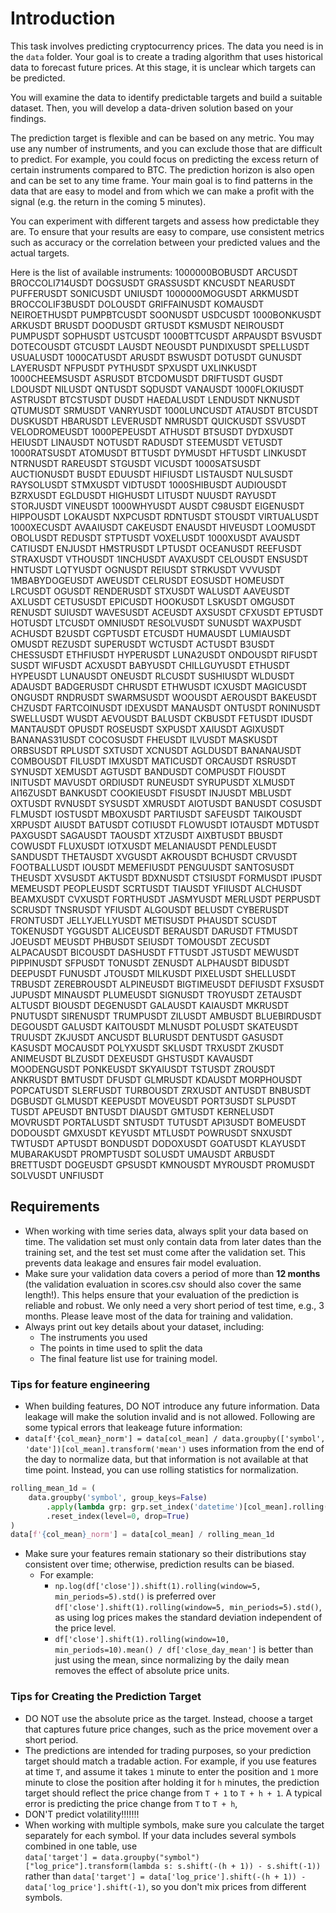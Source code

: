 
# Introduction

This task involves predicting cryptocurrency prices. The data you need is in the `data` folder. Your goal is to create a trading algorithm that uses historical data to forecast future prices. At this stage, it is unclear which targets can be predicted.

You will examine the data to identify predictable targets and build a suitable dataset. Then, you will develop a data-driven solution based on your findings.

The prediction target is flexible and can be based on any metric. You may use any number of instruments, and you can exclude those that are difficult to predict. For example, you could focus on predicting the excess return of certain instruments compared to BTC. The prediction horizon is also open and can be set to any time frame. Your main goal is to find patterns in the data that are easy to model and from which we can make a profit with the signal (e.g. the return in the coming 5 minutes).

You can experiment with different targets and assess how predictable they are. To ensure that your results are easy to compare, use consistent metrics such as accuracy or the correlation between your predicted values and the actual targets.

Here is the list of available instruments:
1000000BOBUSDT ARCUSDT BROCCOLI714USDT DOGSUSDT GRASSUSDT KNCUSDT NEARUSDT PUFFERUSDT SONICUSDT UNIUSDT 1000000MOGUSDT ARKMUSDT BROCCOLIF3BUSDT DOLOUSDT GRIFFAINUSDT KOMAUSDT NEIROETHUSDT PUMPBTCUSDT SOONUSDT USDCUSDT 1000BONKUSDT ARKUSDT BRUSDT DOODUSDT GRTUSDT KSMUSDT NEIROUSDT PUMPUSDT SOPHUSDT USTCUSDT 1000BTTCUSDT ARPAUSDT BSVUSDT DOTECOUSDT GTCUSDT LAUSDT NEOUSDT PUNDIXUSDT SPELLUSDT USUALUSDT 1000CATUSDT ARUSDT BSWUSDT DOTUSDT GUNUSDT LAYERUSDT NFPUSDT PYTHUSDT SPXUSDT UXLINKUSDT 1000CHEEMSUSDT ASRUSDT BTCDOMUSDT DRIFTUSDT GUSDT LDOUSDT NILUSDT QNTUSDT SQDUSDT VANAUSDT 1000FLOKIUSDT ASTRUSDT BTCSTUSDT DUSDT HAEDALUSDT LENDUSDT NKNUSDT QTUMUSDT SRMUSDT VANRYUSDT 1000LUNCUSDT ATAUSDT BTCUSDT DUSKUSDT HBARUSDT LEVERUSDT NMRUSDT QUICKUSDT SSVUSDT VELODROMEUSDT 1000PEPEUSDT ATHUSDT BTSUSDT DYDXUSDT HEIUSDT LINAUSDT NOTUSDT RADUSDT STEEMUSDT VETUSDT 1000RATSUSDT ATOMUSDT BTTUSDT DYMUSDT HFTUSDT LINKUSDT NTRNUSDT RAREUSDT STGUSDT VICUSDT 1000SATSUSDT AUCTIONUSDT BUSDT EDUUSDT HIFIUSDT LISTAUSDT NULSUSDT RAYSOLUSDT STMXUSDT VIDTUSDT 1000SHIBUSDT AUDIOUSDT BZRXUSDT EGLDUSDT HIGHUSDT LITUSDT NUUSDT RAYUSDT STORJUSDT VINEUSDT 1000WHYUSDT AUSDT C98USDT EIGENUSDT HIPPOUSDT LOKAUSDT NXPCUSDT RDNTUSDT STOUSDT VIRTUALUSDT 1000XECUSDT AVAAIUSDT CAKEUSDT ENAUSDT HIVEUSDT LOOMUSDT OBOLUSDT REDUSDT STPTUSDT VOXELUSDT 1000XUSDT AVAUSDT CATIUSDT ENJUSDT HMSTRUSDT LPTUSDT OCEANUSDT REEFUSDT STRAXUSDT VTHOUSDT 1INCHUSDT AVAXUSDT CELOUSDT ENSUSDT HNTUSDT LQTYUSDT OGNUSDT REIUSDT STRKUSDT VVVUSDT 1MBABYDOGEUSDT AWEUSDT CELRUSDT EOSUSDT HOMEUSDT LRCUSDT OGUSDT RENDERUSDT STXUSDT WALUSDT AAVEUSDT AXLUSDT CETUSUSDT EPICUSDT HOOKUSDT LSKUSDT OMGUSDT RENUSDT SUIUSDT WAVESUSDT ACEUSDT AXSUSDT CFXUSDT EPTUSDT HOTUSDT LTCUSDT OMNIUSDT RESOLVUSDT SUNUSDT WAXPUSDT ACHUSDT B2USDT CGPTUSDT ETCUSDT HUMAUSDT LUMIAUSDT OMUSDT REZUSDT SUPERUSDT WCTUSDT ACTUSDT B3USDT CHESSUSDT ETHFIUSDT HYPERUSDT LUNA2USDT ONDOUSDT RIFUSDT SUSDT WIFUSDT ACXUSDT BABYUSDT CHILLGUYUSDT ETHUSDT HYPEUSDT LUNAUSDT ONEUSDT RLCUSDT SUSHIUSDT WLDUSDT ADAUSDT BADGERUSDT CHRUSDT ETHWUSDT ICXUSDT MAGICUSDT ONGUSDT RNDRUSDT SWARMSUSDT WOOUSDT AEROUSDT BAKEUSDT CHZUSDT FARTCOINUSDT IDEXUSDT MANAUSDT ONTUSDT RONINUSDT SWELLUSDT WUSDT AEVOUSDT BALUSDT CKBUSDT FETUSDT IDUSDT MANTAUSDT OPUSDT ROSEUSDT SXPUSDT XAIUSDT AGIXUSDT BANANAS31USDT COCOSUSDT FHEUSDT ILVUSDT MASKUSDT ORBSUSDT RPLUSDT SXTUSDT XCNUSDT AGLDUSDT BANANAUSDT COMBOUSDT FILUSDT IMXUSDT MATICUSDT ORCAUSDT RSRUSDT SYNUSDT XEMUSDT AGTUSDT BANDUSDT COMPUSDT FIOUSDT INITUSDT MAVUSDT ORDIUSDT RUNEUSDT SYRUPUSDT XLMUSDT AI16ZUSDT BANKUSDT COOKIEUSDT FISUSDT INJUSDT MBLUSDT OXTUSDT RVNUSDT SYSUSDT XMRUSDT AIOTUSDT BANUSDT COSUSDT FLMUSDT IOSTUSDT MBOXUSDT PARTIUSDT SAFEUSDT TAIKOUSDT XRPUSDT AIUSDT BATUSDT COTIUSDT FLOWUSDT IOTAUSDT MDTUSDT PAXGUSDT SAGAUSDT TAOUSDT XTZUSDT AIXBTUSDT BBUSDT COWUSDT FLUXUSDT IOTXUSDT MELANIAUSDT PENDLEUSDT SANDUSDT THETAUSDT XVGUSDT AKROUSDT BCHUSDT CRVUSDT FOOTBALLUSDT IOUSDT MEMEFIUSDT PENGUUSDT SANTOSUSDT THEUSDT XVSUSDT AKTUSDT BDXNUSDT CTSIUSDT FORMUSDT IPUSDT MEMEUSDT PEOPLEUSDT SCRTUSDT TIAUSDT YFIIUSDT ALCHUSDT BEAMXUSDT CVXUSDT FORTHUSDT JASMYUSDT MERLUSDT PERPUSDT SCRUSDT TNSRUSDT YFIUSDT ALGOUSDT BELUSDT CYBERUSDT FRONTUSDT JELLYJELLYUSDT METISUSDT PHAUSDT SCUSDT TOKENUSDT YGGUSDT ALICEUSDT BERAUSDT DARUSDT FTMUSDT JOEUSDT MEUSDT PHBUSDT SEIUSDT TOMOUSDT ZECUSDT ALPACAUSDT BICOUSDT DASHUSDT FTTUSDT JSTUSDT MEWUSDT PIPPINUSDT SFPUSDT TONUSDT ZENUSDT ALPHAUSDT BIDUSDT DEEPUSDT FUNUSDT JTOUSDT MILKUSDT PIXELUSDT SHELLUSDT TRBUSDT ZEREBROUSDT ALPINEUSDT BIGTIMEUSDT DEFIUSDT FXSUSDT JUPUSDT MINAUSDT PLUMEUSDT SIGNUSDT TROYUSDT ZETAUSDT ALTUSDT BIOUSDT DEGENUSDT GALAUSDT KAIAUSDT MKRUSDT PNUTUSDT SIRENUSDT TRUMPUSDT ZILUSDT AMBUSDT BLUEBIRDUSDT DEGOUSDT GALUSDT KAITOUSDT MLNUSDT POLUSDT SKATEUSDT TRUUSDT ZKJUSDT ANCUSDT BLURUSDT DENTUSDT GASUSDT KASUSDT MOCAUSDT POLYXUSDT SKLUSDT TRXUSDT ZKUSDT ANIMEUSDT BLZUSDT DEXEUSDT GHSTUSDT KAVAUSDT MOODENGUSDT PONKEUSDT SKYAIUSDT TSTUSDT ZROUSDT ANKRUSDT BMTUSDT DFUSDT GLMRUSDT KDAUSDT MORPHOUSDT POPCATUSDT SLERFUSDT TURBOUSDT ZRXUSDT ANTUSDT BNBUSDT DGBUSDT GLMUSDT KEEPUSDT MOVEUSDT PORT3USDT SLPUSDT TUSDT APEUSDT BNTUSDT DIAUSDT GMTUSDT KERNELUSDT MOVRUSDT PORTALUSDT SNTUSDT TUTUSDT API3USDT BOMEUSDT DODOUSDT GMXUSDT KEYUSDT MTLUSDT POWRUSDT SNXUSDT TWTUSDT APTUSDT BONDUSDT DODOXUSDT GOATUSDT KLAYUSDT MUBARAKUSDT PROMPTUSDT SOLUSDT UMAUSDT ARBUSDT BRETTUSDT DOGEUSDT GPSUSDT KMNOUSDT MYROUSDT PROMUSDT SOLVUSDT UNFIUSDT


## Requirements
- When working with time series data, always split your data based on time. The validation set must only contain data from later dates than the training set, and the test set must come after the validation set. This prevents data leakage and ensures fair model evaluation.
- Make sure your validation data covers a period of more than **12 months** (the validation evaluation in scores.csv should also cover the same length!). This helps ensure that your evaluation of the prediction is reliable and robust. We only need a very short period of test time, e.g., 3 months. Please leave most of the data for training and validation.
- Always print out key details about your dataset, including:
  - The instruments you used
  - The points in time used to split the data
  - The final feature list use for training model.

### Tips for feature engineering
- When building features, DO NOT introduce any future information. Data leakage will make the solution invalid and is not allowed. Following are some typical errors that leakeage future information:
- `data[f'{col_mean}_norm'] = data[col_mean] / data.groupby(['symbol', 'date'])[col_mean].transform('mean')` uses information from the end of the day to normalize data, but that information is not available at that time point. Instead, you can use rolling statistics for normalization.
```Python
rolling_mean_1d = (
    data.groupby('symbol', group_keys=False)
        .apply(lambda grp: grp.set_index('datetime')[col_mean].rolling('1D', closed='both').mean())
        .reset_index(level=0, drop=True)
)
data[f'{col_mean}_norm'] = data[col_mean] / rolling_mean_1d
```


- Make sure your features remain stationary so their distributions stay consistent over time; otherwise, prediction results can be biased.
  - For example:
    - `np.log(df['close']).shift(1).rolling(window=5, min_periods=5).std()` is preferred over `df['close'].shift(1).rolling(window=5, min_periods=5).std()`, as using log prices makes the standard deviation independent of the price level.
    - `df['close'].shift(1).rolling(window=10, min_periods=10).mean() / df['close_day_mean']` is better than just using the mean, since normalizing by the daily mean removes the effect of absolute price units.

### Tips for Creating the Prediction Target
- DO NOT use the absolute price as the target. Instead, choose a target that captures future price changes, such as the price movement over a short period.
- The predictions are intended for trading purposes, so your prediction target should match a tradable action. For example, if you use features at time `T`, and assume it takes `1` minute to enter the position and `1` more minute to close the position after holding it for `h` minutes, the prediction target should reflect the price change from `T + 1` to `T + h + 1`. A typical error is predicting the price change from  `T` to `T + h`,
- DON'T predict volatility!!!!!!!
- When working with multiple symbols, make sure you calculate the target separately for each symbol. If your data includes several symbols combined in one table, use  
  `data['target'] = data.groupby("symbol")["log_price"].transform(lambda s: s.shift(-(h + 1)) - s.shift(-1))`
  rather than
  `data['target'] = data['log_price'].shift(-(h + 1)) - data['log_price'].shift(-1)`,
  so you don't mix prices from different symbols.
